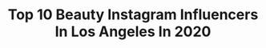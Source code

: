 ---
title: Top 10 Beauty Instagram Influencers In Los Angeles In 2020
description: >-
  Find top beauty Instagram influencers in Los Angeles in 2020. Most popular hashtags: #beauty #fashion #love #losangeles.
platform: Instagram
hits: 789
text_top: See the most popular Instagram profiles on inBeat.
text_bottom: Our platform holds 789 Instagram influencers like this in Los Angeles, United States for you to connect with.
profiles:
  - username: "haleygable"
    fullname: >-
      Haley Gable
    bio: >-
      Director of Salon Pro Influencer Marketing and #thebtcteam @behindthechair_com Professional Beauty Los Angeles
    location: "United States"
    followers: 8507
    engagement: 703
    commentsToLikes: 0.161463
    id: ck13agq92qazw0i190wwc6lb1
    verified: false
    hashtags: "#btconeshot, #thebtcteam, #haireducation, #thebtcshow"
  - username: "zsuttonphoto"
    fullname: >-
      Zach Sutton
    bio: >-
      Los Angeles Commercial Beauty Photographer. Profoto Legend Of Light. Capture One and Tether Tools Ambassador.
    location: "United States"
    followers: 16155
    engagement: 258
    commentsToLikes: 0.048019
    id: ck5bz8qosqnup0i11gdoks5ih
    verified: false
    hashtags: "#lipgloss, #perfectskin, #summermakeup, #cosmeticsphotographer"
  - username: "doseoflaos"
    fullname: >-
      M🌹
    bio: >-
      LA | SD 🖤
    location: "United States"
    followers: 3301
    engagement: 1244
    commentsToLikes: 0.055263
    id: ckapbatvfz7w80i786ahp1xsj
    verified: false
    hashtags: "#fn, #la, #beautycare, #beverlyhills"
  - username: "michellesend"
    fullname: >-
      M i c h e l l e
    bio: >-
      Beauty | Travel ——————— • Digital Creator, Curator & Content Producer. Writer. Lover of the light. Flow. ~ Nomad. —————————
    location: "United States"
    followers: 12220
    engagement: 950
    commentsToLikes: 0.050961
    id: ck14klgf6q3dl0i193tvr45lf
    verified: false
    hashtags: "#abercrombiepartner, #canon, #reflection, #travelgram"
  - username: "maryamamusic_official"
    fullname: >-
      Maryam Mirbagheri 🧜‍♀️ مریم
    bio: >-
      Just a mermaid making music. Co-founder of @adrenalinerecords Composer/Multi-Instrumentalist/ Music Producer 🧜‍♀️ at @universalmusicgroup
    location: "United States"
    followers: 15631
    engagement: 509
    commentsToLikes: 0.071903
    id: ck9wj3quc570f0j787bfbyr4a
    verified: false
    hashtags: "#mermaidmusic, #music, #musicindustry, #maryamamusic"
  - username: "powerfulmedia247"
    fullname: >-
      📸 Photo | 📽 Video | 💎 Luxury
    bio: >-
      Media Production: Director, Videographer, Photographer, Aerial, Media Editing, File Management, & Stacks of Cash 📥🤑👌. Founder / CEO : @maxpower03
    location: "United States"
    followers: 40430
    engagement: 575
    commentsToLikes: 0.024138
    id: ckap5w5exdf5h0i78qb5zdruc
    verified: false
    hashtags: "#bank, #love, #currency, #photooftheday"
  - username: "wolfcien"
    fullname: >-
      W O L F
    bio: >-
      Content creator | Youtube personality ∙ Fashion | Beauty | Lifestyle ∙ Los Angeles ∙ wintercien@gmail.com _________________________⠀ New video below!
    location: "United States"
    followers: 11450
    engagement: 722
    commentsToLikes: 0.104659
    id: ck6trpowr0d2l0j719xrz0lwr
    verified: false
    hashtags: "#ttdeye, #halloween2020, #ootd, #ttdeyeofficial"
  - username: "hodaya_c"
    fullname: >-
      H O D A Y A  C O H E N
    bio: >-
      Creative Director | Fashion | Beauty 📍Los Angeles | California Contact 📩 hodayac@yahoo.com
    location: "United States"
    followers: 105807
    engagement: 287
    commentsToLikes: 0.019694
    id: ck5pzaunv02uz0i117t0usff7
    verified: false
    hashtags: "#tb, #bebebebe, #beyou, #halloween2020"
  - username: "tommy_flanagan"
    fullname: >-
      HOUSTON PHOTOGRAPHER
    bio: >-
      FASHION | BEAUTY | COMMERCIAL Los Angeles / 📍Houston Book your next session: tflanaganphoto@gmail.com
    location: "United States"
    followers: 31247
    engagement: 222
    commentsToLikes: 0.056587
    id: ck0w56bbz23qj0i192rni55op
    verified: false
    hashtags: "#blacklivesmatter"
  - username: "nadiadelv13"
    fullname: >-
      𝒩𝒶𝒹𝒾𝒶 𝒟𝑒𝓁𝓋𝑒𝒸𝒸𝒽𝒾𝑜
    bio: >-
      Ｆｉｔｎｅｓｓ／Ｂｅａｕｔｙ 📍Los Angeles
    location: "United States"
    followers: 17486
    engagement: 237
    commentsToLikes: 0.014274
    id: ckap50le79ncv0i78wy5lxok9
    verified: false
    hashtags: "#life, #exercise, #fitnessaddict, #healthy"
---